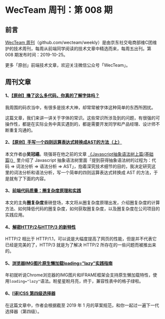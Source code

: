 
# WecTeam 周刊：第 008 期

## 前言

[WecTeam 周刊](https://github.com/wecteam/weekly)（github.com/wecteam/weekly）是由京东社交电商部维C团维护的技术周刊，每周从前端同学阅读的技术文章中精选而来，每周五出刊。第 008 期发布时间：2019-10-25。

更多「原创」前端技术文章，欢迎关注微信公众号「WecTeam」。

## 周刊文章

#### 1、[【原创】撸了这么多代码，你真的了解字体吗？](https://mp.weixin.qq.com/s/NHKSKMNEIjSY5Eo27-CI0Q)

我周围的码农当中，有很多是技术大神，却常常被字体这种简单的东西所困扰。

这篇文章，我们来讲一讲关于字体的常识。这些常识所涉及到的问题，有很强的可操作性，都是在实际业务中真实遇到的，都是需要开发同学和产品经理、设计师不断重复沟通的。

#### 2、[【原创】手写一个四则运算表达式转换成AST的方法（上）](https://mp.weixin.qq.com/s/HMggcevKJ9afZFqHgm0e5A)

本文作者@**吴冠禧**。晓强哥在他之前的文章 [《Javascript抽象语法树上篇(基础篇)》](https://mp.weixin.qq.com/s/Ri7DJVJa2ELFfxIRifs3tQ) 里介绍了 Javascript 抽象语法树里面「提到获得抽象语法树的过程为：代码 => 词法分析 => 语法分析 => AST」，抱着深究技术细节的目的，我决定研究这里的词法分析和语法分析，写一个简单的四则运算表达式转换成 AST 的方法，于是就有了下面的内容。


#### 3、[前端代码质量：圈复杂度原理和实践](https://juejin.im/post/5da34216e51d4578502c24c5)

本文的主角**圈复杂度**重磅登场，本文将从圈复杂度原理出发，介绍圈复杂度的计算方法、如何降低代码的圈复杂度，如何获取圈复杂度，以及圈复杂度在公司项目的实践应用。

#### 4、[解密HTTP/2与HTTP/3 的新特性](https://segmentfault.com/a/1190000020714686)

HTTP/2 相比于 HTTP/1.1，可以说是大幅度提高了网页的性能，但是并不代表它已经是完美的了，HTTP/3 就是为了解决 HTTP/2 所存在的一些问题而被推出来的。


#### 5、[浏览器IMG图片原生懒加载loading=”lazy”实践指南](https://www.zhangxinxu.com/wordpress/2019/09/native-img-loading-lazy/)

年初就听说Chrome浏览器的IMG图片和IFRAME框架会支持原生懒加载特性，使用`loading="lazy"`语法。盼星星盼月亮，终于，兼容性表中的格子绿啦。

#### 6、[[译]CSS 第四级选择器](https://zhuanlan.zhihu.com/p/84766862)

在这篇文章中，作者会根据截至 2019 年 1 月的草案规范，和你一起过一遍下一代选择器（第四级）。



